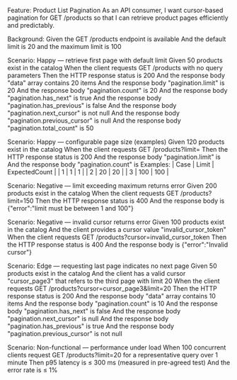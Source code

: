 Feature: Product List Pagination
  As an API consumer, I want cursor-based pagination for GET /products so that I can retrieve product pages efficiently and predictably.

Background:
  Given the GET /products endpoint is available
  And the default limit is 20 and the maximum limit is 100

Scenario: Happy — retrieve first page with default limit
  Given 50 products exist in the catalog
  When the client requests GET /products with no query parameters
  Then the HTTP response status is 200
  And the response body "data" array contains 20 items
  And the response body "pagination.limit" is 20
  And the response body "pagination.count" is 20
  And the response body "pagination.has_next" is true
  And the response body "pagination.has_previous" is false
  And the response body "pagination.next_cursor" is not null
  And the response body "pagination.previous_cursor" is null
  And the response body "pagination.total_count" is 50

Scenario: Happy — configurable page size (examples)
  Given 120 products exist in the catalog
  When the client requests GET /products?limit=<Limit>
  Then the HTTP response status is 200
  And the response body "pagination.limit" is <Limit>
  And the response body "pagination.count" is <ExpectedCount>
  Examples:
    | Case | Limit | ExpectedCount |
    | 1    | 1     | 1             |
    | 2    | 20    | 20            |
    | 3    | 100   | 100           |

Scenario: Negative — limit exceeding maximum returns error
  Given 200 products exist in the catalog
  When the client requests GET /products?limit=150
  Then the HTTP response status is 400
  And the response body is {"error":"limit must be between 1 and 100"}

Scenario: Negative — invalid cursor returns error
  Given 100 products exist in the catalog
  And the client provides a cursor value "invalid_cursor_token"
  When the client requests GET /products?cursor=invalid_cursor_token
  Then the HTTP response status is 400
  And the response body is {"error":"Invalid cursor"}

Scenario: Edge — requesting last page indicates no next page
  Given 50 products exist in the catalog
  And the client has a valid cursor "cursor_page3" that refers to the third page with limit 20
  When the client requests GET /products?cursor=cursor_page3&limit=20
  Then the HTTP response status is 200
  And the response body "data" array contains 10 items
  And the response body "pagination.count" is 10
  And the response body "pagination.has_next" is false
  And the response body "pagination.next_cursor" is null
  And the response body "pagination.has_previous" is true
  And the response body "pagination.previous_cursor" is not null

Scenario: Non-functional — performance under load
  When 100 concurrent clients request GET /products?limit=20 for a representative query over 1 minute
  Then p95 latency is ≤ 300 ms (measured in pre-agreed test)
  And the error rate is ≤ 1%